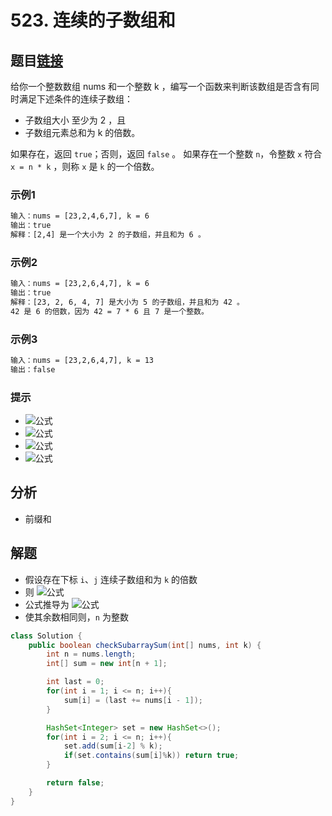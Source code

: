 # 523. 连续的子数组和

## 题目[链接](https://leetcode-cn.com/problems/continuous-subarray-sum/)

给你一个整数数组 nums 和一个整数 k ，编写一个函数来判断该数组是否含有同时满足下述条件的连续子数组：

* 子数组大小 至少为 2 ，且
* 子数组元素总和为 k 的倍数。

如果存在，返回 `true`；否则，返回 `false` 。
如果存在一个整数 `n`，令整数 `x` 符合 `x = n * k` ，则称 `x` 是 `k` 的一个倍数。
  
### 示例1

```txt
输入：nums = [23,2,4,6,7], k = 6
输出：true
解释：[2,4] 是一个大小为 2 的子数组，并且和为 6 。
```

### 示例2

```txt
输入：nums = [23,2,6,4,7], k = 6
输出：true
解释：[23, 2, 6, 4, 7] 是大小为 5 的子数组，并且和为 42 。 
42 是 6 的倍数，因为 42 = 7 * 6 且 7 是一个整数。
```

### 示例3

```txt
输入：nums = [23,2,6,4,7], k = 13
输出：false
```

### 提示

* ![公式](http://latex.codecogs.com/svg.latex?1<=nums.length<=10^5)
* ![公式](http://latex.codecogs.com/svg.latex?0<=nums[i]<=10^9)
* ![公式](http://latex.codecogs.com/svg.latex?0<=sum(nums[i])<=2^{31}-1)
* ![公式](http://latex.codecogs.com/svg.latex?1<=k<=2^{31}-1)

## 分析

* 前缀和

## 解题

* 假设存在下标 `i`、`j` 连续子数组和为 `k` 的倍数
* 则 ![公式](http://latex.codecogs.com/svg.latex?nums[j]-nums[i]=n*k)
* 公式推导为 ![公式](http://latex.codecogs.com/svg.latex?\frac{nums[j]}{k}-\frac{nums[i]}{k}=n)
* 使其余数相同则，`n` 为整数

```java
class Solution {
    public boolean checkSubarraySum(int[] nums, int k) {
        int n = nums.length;
        int[] sum = new int[n + 1];

        int last = 0;
        for(int i = 1; i <= n; i++){
            sum[i] = (last += nums[i - 1]);
        }

        HashSet<Integer> set = new HashSet<>();
        for(int i = 2; i <= n; i++){
            set.add(sum[i-2] % k);
            if(set.contains(sum[i]%k)) return true;
        }

        return false;
    }
}

```

